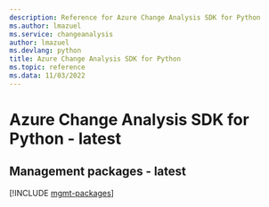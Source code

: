 ```yaml
---
description: Reference for Azure Change Analysis SDK for Python
ms.author: lmazuel
ms.service: changeanalysis
author: lmazuel
ms.devlang: python
title: Azure Change Analysis SDK for Python
ms.topic: reference
ms.data: 11/03/2022
---
```

# Azure Change Analysis SDK for Python - latest

## Management packages - latest
[!INCLUDE [mgmt-packages](change-analysis-mgmt-index.md)]